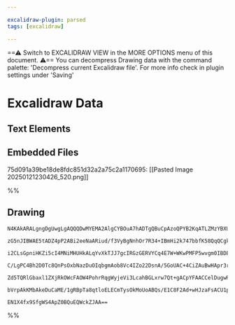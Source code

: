 ```yaml
---

excalidraw-plugin: parsed
tags: [excalidraw]

---
```

==⚠  Switch to EXCALIDRAW VIEW in the MORE OPTIONS menu of this document. ⚠== You can decompress Drawing data with the command palette: 'Decompress current Excalidraw file'. For more info check in plugin settings under 'Saving'


# Excalidraw Data

## Text Elements
## Embedded Files
75d091a39be18de8fdc851d32a2a75c2a1170695: [[Pasted Image 20250121230426_520.png]]

%%
## Drawing
```compressed-json
N4KAkARALgngDgUwgLgAQQQDwMYEMA2AlgCYBOuA7hADTgQBuCpAzoQPYB2KqATLZMzYBXUtiRoIACyhQ4zZAHoFAc0JRJQgEYA6bGwC2CgF7N6hbEcK4OCtptbErHALRY8RMpWdx8Q1TdIEfARcZgRmBShcZQUebQB2bQAWGjoghH0EDihmbgBtcDBQMBKIEm4IUgBhZg4ATQANAHkoAA4AaQB1SQBrAHFiZ30ASQBZABFW1JLIWEQKwn1opH5S

zG5nJIBWAE5tADZ4pP2ABi2eeNaARiud/f3VyBgNnhOr7R34+IBmHi2k747bbfK58QqQCgkdTcQHvU7xfbfb5JE6XN6tR5SBCEZTSbg8Vp7Vq7K7fLZbE4nVogr6Y6zKYLcE6Y5hQUhsHoIKpsfBsUgVNnWZhwXCBbLTUqaXDYHrKdlCDjEbm8/kSQUcYWirJQCWQABmhHw+AAyrBGRJBB5dRBWezOZ0oZJ8Sy2RyEKaYOb0Jbypj5biOOFcmgrp

i2CLsGpniHKZi5cI4MNiMHUHkALqYvXkTJJ7gcIRGzGERVYCq4E7W+WKwPMFP5wvgm0IBDEbhXE7Iq5HLZkzGMFjsLhoHhJPtMVicABynDEbda+x4r2RIKLzHG6SgLe4eoIYUxmmEioAosFMtk6wX8JihHBiLhN62Qz8jvOePskq035iiBwennL9+bAyluaA7vge6Nqy95CCmECIIqxbKNaBrBLmEjxFsxAnDsVy4ICmgIFcrTEAgrR6sQ2DElcx

C/LgPC4Bh2D0Tc8QnPsOxbNazDuOIqbgmAob8Vc4IZo22DsnA/5GoUAC+4CiZAuBwHApr3rxxSzJIGS8RARC4jqqwMIQCAUAAQtKspVkqPJ8hUADEeqOU5EoQNgIhilAwybvopp2lyNmqugdlXIRoUuW5pAeV5GTmTK8YKtZKoCuQGoih54Xudq0X6AAYoaJpmjpPqtoZEVRd5vlug6xDQsOpWZdk2WVZyHpejaPK+oUrkNZ53kAErCAGQZtvVkV

Zd5TQRlGbaxl1ZXjRkOWcFAOW4PohrRqgWyjeVi3LcahBGLxrw7Qt+gACpYFAACCelDugwR6gZc09U1USkDdkVsBQWm4I+qD1leL1jY13lHoq11fT9IT/RAorslQp2gxkkMI+d8A6VZLnceyRoNNw8LaN8JwXBxSTtlcWwLoZOM8vgdQwoc2g8O2iI8L8SQs60GGGUYbAGNwGmQPQBBCLxwklDJSO9RkA0JTWsFY4ZcokAdR34syXUq8QpoIJJaD

bVrpAkKMbAkeDuCaME/1gRBpTa8qtloELECmTysOkMoUoABQs/E1C8F2Ad+wHJzaFsACU1p9QgygFqKFSez77PMrwxPB+nqBh5HECydLzUIJNUCDheDalFma0IDHJbGxwSHO42WSW9b3BsmLmLYEQ+uoG3CCYhwlet6Q7eNsIUA/rxvd511dgAFYINgOTGgPcCm+bA9WyBqC233XXSsXjDnfz+CC42cxFeki+DtabmsgY6PzGggOAcBNu7rvMy6a

EN1X4fx9SfgWS4ApZ0BQuEQWckZJAA==
```
%%